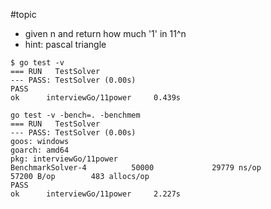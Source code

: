 #topic

- given n and return how much '1' in 11^n
- hint: pascal triangle 


```
$ go test -v
=== RUN   TestSolver
--- PASS: TestSolver (0.00s)
PASS
ok      interviewGo/11power     0.439s
```

```
go test -v -bench=. -benchmem
=== RUN   TestSolver
--- PASS: TestSolver (0.00s)
goos: windows
goarch: amd64
pkg: interviewGo/11power
BenchmarkSolver-4          50000             29779 ns/op           57200 B/op        483 allocs/op
PASS
ok      interviewGo/11power     2.227s

```